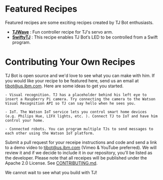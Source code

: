 
# Featured Recipes
Featured recipes are some exciting recipes created by TJ Bot enthusiasts.


- **[TJWave](https://github.com/victordibia/tjwave)** : Fun controller recipe for TJ's servo arm.
- **[SwiftyTJ]()** : This recipe enables TJ Bot’s LED to be controlled from a Swift program.



# Contributing Your Own Recipes

TJ Bot is open source and we'd love to see what you can make with him. If you would like your recipe to be featured here, send us an email at tjbot@us.ibm.com.
Here are some ideas to get you started.

    - Visual recognition. TJ has a placeholder behind his left eye to insert a Raspberry Pi camera. Try connecting the camera to the Watson Visual Recognition API so TJ can say hello when he sees you.

    - IoT. The Watson IoT service lets you control smart home devices (e.g. Philips Hue, LIFX lights, etc. ). Connect TJ to IoT and have him control your home.

    - Connected robots. You can program multiple TJs to send messages to each other using the Watson IoT platform.

Submit a pull request for your receipe instructions and code and send a link to a demo video to tjbot@us.ibm.com (Vimeo & YouTube preferred). We will review it and if we decide to include it in our repository, you'll be listed as the developer.  Please note that all receipes will be published under the Apache 2.0 License. See [CONTRIBUTING.md](../CONTRIBUTING.md).

We cannot wait to see what you build with TJ!
